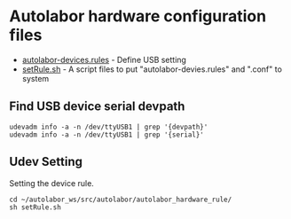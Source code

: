 # Autolabor hardware configuration files
* [autolabor-devices.rules](autolabor-devices.rules) - Define USB setting
* [setRule.sh](setRule.sh) - A script files to put "autolabor-devies.rules" and ".conf" to system

## Find USB device serial devpath
```
udevadm info -a -n /dev/ttyUSB1 | grep '{devpath}'
udevadm info -a -n /dev/ttyUSB1 | grep '{serial}'
```

## Udev Setting    
Setting the device rule. 
```
cd ~/autolabor_ws/src/autolabor/autolabor_hardware_rule/
sh setRule.sh 
```
